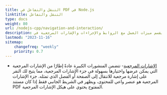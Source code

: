 ```yaml
---
title: التنقل والتفاعل في PDF في Node.js
linktitle: التنقل والتفاعل
type: docs
weight: 80
url: /nodejs-cpp/navigation-and-interaction/
description: يصف هذا القسم ميزات العمل مع الروابط والإجراءات والإشارات المرجعية في Node.js.
lastmod: "2023-11-16"
sitemap:
    changefreq: "weekly"
    priority: 0.7
---
```


- [الإشارات المرجعية](/pdf/nodejs-cpp/bookmark/)- تتضمن المنشورات الكبيرة عادةً إطارًا من الإشارات المرجعية التي يمكن عرضها واختيارها بسهولة في جزء الإشارات المرجعية، مما يتيح لك النقر على إشارة مرجعية للانتقال إلى الصفحة أو الفصل الذي تمثله. جزء الإشارات المرجعية هو عنصر واعي للمحتوى، ويظهر في الشريط الجانبي فقط إذا كان مستند PDF المفتوح يحتوي على هيكل الإشارات المرجعية.